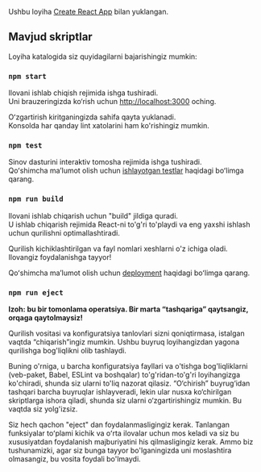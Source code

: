 Ushbu loyiha [Create React App](https://github.com/facebook/create-react-app) bilan yuklangan.

## Mavjud skriptlar

Loyiha katalogida siz quyidagilarni bajarishingiz mumkin:

### `npm start`

Ilovani ishlab chiqish rejimida ishga tushiradi.\
Uni brauzeringizda ko‘rish uchun [http://localhost:3000](http://localhost:3000) oching.

Oʻzgartirish kiritganingizda sahifa qayta yuklanadi.\
Konsolda har qanday lint xatolarini ham ko'rishingiz mumkin.

### `npm test`

Sinov dasturini interaktiv tomosha rejimida ishga tushiradi.\
Qoʻshimcha maʼlumot olish uchun [ishlayotgan testlar](https://facebook.github.io/create-react-app/docs/running-tests) haqidagi boʻlimga qarang.

### `npm run build`

Ilovani ishlab chiqarish uchun "build" jildiga quradi.\
U ishlab chiqarish rejimida React-ni to'g'ri to'playdi va eng yaxshi ishlash uchun qurilishni optimallashtiradi.

Qurilish kichiklashtirilgan va fayl nomlari xeshlarni o'z ichiga oladi.\
Ilovangiz foydalanishga tayyor!

Qoʻshimcha maʼlumot olish uchun [deployment](https://facebook.github.io/create-react-app/docs/deployment) haqidagi boʻlimga qarang.

### `npm run eject`

**Izoh: bu bir tomonlama operatsiya. Bir marta “tashqariga” qaytsangiz, orqaga qaytolmaysiz!**

Qurilish vositasi va konfiguratsiya tanlovlari sizni qoniqtirmasa, istalgan vaqtda “chiqarish”ingiz mumkin. Ushbu buyruq loyihangizdan yagona qurilishga bog'liqlikni olib tashlaydi.

Buning o'rniga, u barcha konfiguratsiya fayllari va o'tishga bog'liqliklarni (veb-paket, Babel, ESLint va boshqalar) to'g'ridan-to'g'ri loyihangizga ko'chiradi, shunda siz ularni to'liq nazorat qilasiz. “O‘chirish” buyrug‘idan tashqari barcha buyruqlar ishlayveradi, lekin ular nusxa ko‘chirilgan skriptlarga ishora qiladi, shunda siz ularni o‘zgartirishingiz mumkin. Bu vaqtda siz yolg'izsiz.

Siz hech qachon "eject" dan foydalanmasligingiz kerak. Tanlangan funksiyalar toʻplami kichik va oʻrta ilovalar uchun mos keladi va siz bu xususiyatdan foydalanish majburiyatini his qilmasligingiz kerak. Ammo biz tushunamizki, agar siz bunga tayyor bo'lganingizda uni moslashtira olmasangiz, bu vosita foydali bo'lmaydi.